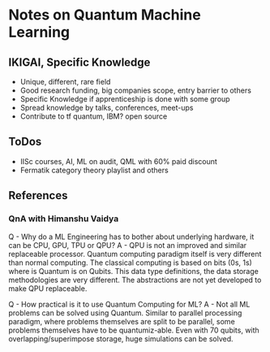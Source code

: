 # Notes on Quantum Machine Learning

## IKIGAI, Specific Knowledge
- Unique, different, rare field
- Good research funding, big companies scope, entry barrier to others
- Specific Knowledge if apprenticeship is done with some group
- Spread knowledge by talks, conferences, meet-ups
- Contribute to tf quantum, IBM? open source

## ToDos
- IISc courses, AI, ML on audit, QML with 60% paid discount
- Fermatik category theory playlist and others

## References

### QnA with Himanshu Vaidya
Q - Why do a ML Engineering has to bother about underlying hardware, it can be CPU, GPU, TPU or QPU?
A - QPU is not an improved and similar replaceable processor. Quantum computing paradigm itself is very different than normal computing. The classical computing is based on bits (0s, 1s) where is Quantum is on Qubits. This data type definitions, the data storage methodologies are very different. The abstractions are not yet developed to make QPU replaceable.

Q - How practical is it to use Quantum Computing for ML?
A - Not all ML problems can be solved using Quantum. Similar to parallel processing paradigm, where problems themselves are split to be parallel, some problems themselves have to be quantumiz-able. Even with 70 qubits, with overlapping/superimpose storage, huge simulations can be solved.
